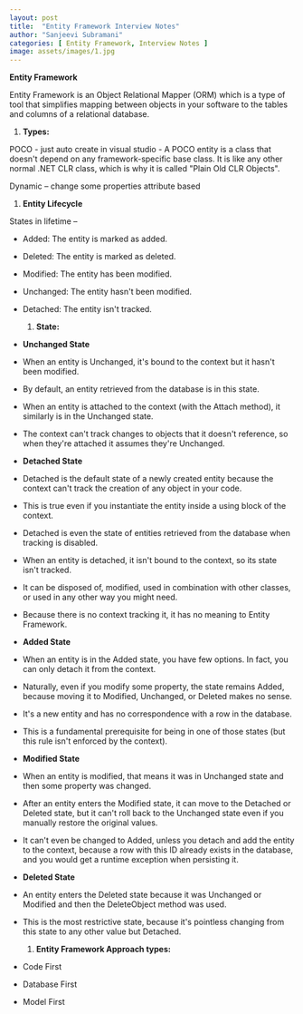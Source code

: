```yaml
---
layout: post
title:  "Entity Framework Interview Notes"
author: "Sanjeevi Subramani"
categories: [ Entity Framework, Interview Notes ]
image: assets/images/1.jpg
---
```

**Entity Framework**

Entity Framework is an Object Relational Mapper (ORM) which is a type of tool that simplifies mapping between objects in your software to the tables and columns of a relational database.

  1. **Types:**

POCO - just auto create in visual studio - A POCO entity is a class that doesn&#39;t depend on any framework-specific base class. It is like any other normal .NET CLR class, which is why it is called &quot;Plain Old CLR Objects&quot;.

Dynamic – change some properties attribute based

  1. **Entity Lifecycle**

States in lifetime –

- Added: The entity is marked as added.

- Deleted: The entity is marked as deleted.

- Modified: The entity has been modified.

- Unchanged: The entity hasn&#39;t been modified.

- Detached: The entity isn&#39;t tracked.

  1. **State:**

- **Unchanged State**

- When an entity is Unchanged, it&#39;s bound to the context but it hasn&#39;t been modified.

- By default, an entity retrieved from the database is in this state.

- When an entity is attached to the context (with the Attach method), it similarly is in the Unchanged state.

- The context can&#39;t track changes to objects that it doesn&#39;t reference, so when they&#39;re attached it assumes they&#39;re Unchanged.

- **Detached State**

- Detached is the default state of a newly created entity because the context can&#39;t track the creation of any object in your code.

- This is true even if you instantiate the entity inside a using block of the context.

- Detached is even the state of entities retrieved from the database when tracking is disabled.

- When an entity is detached, it isn&#39;t bound to the context, so its state isn&#39;t tracked.

- It can be disposed of, modified, used in combination with other classes, or used in any other way you might need.

- Because there is no context tracking it, it has no meaning to Entity Framework.

- **Added State**

- When an entity is in the Added state, you have few options. In fact, you can only detach it from the context.

- Naturally, even if you modify some property, the state remains Added, because moving it to Modified, Unchanged, or Deleted makes no sense.

- It&#39;s a new entity and has no correspondence with a row in the database.

- This is a fundamental prerequisite for being in one of those states (but this rule isn&#39;t enforced by the context).

- **Modified State**

- When an entity is modified, that means it was in Unchanged state and then some property was changed.

- After an entity enters the Modified state, it can move to the Detached or Deleted state, but it can&#39;t roll back to the Unchanged state even if you manually restore the original values.

- It can&#39;t even be changed to Added, unless you detach and add the entity to the context, because a row with this ID already exists in the database, and you would get a runtime exception when persisting it.

- **Deleted State**

- An entity enters the Deleted state because it was Unchanged or Modified and then the DeleteObject method was used.

- This is the most restrictive state, because it&#39;s pointless changing from this state to any other value but Detached.

  1. **Entity Framework Approach types:**

- Code First
- Database First
- Model First